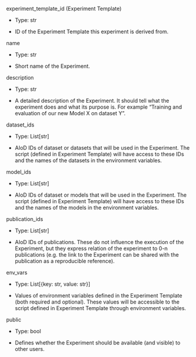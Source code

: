 experiment_template_id (Experiment Template)

- Type: str

- ID of the Experiment Template this experiment is derived from.

name

- Type: str

- Short name of the Experiment.

description

- Type: str

- A detailed description of the Experiment. It should tell what the experiment does and what its purpose is. For example “Training and evaluation of our new Model X on dataset Y”.

dataset_ids

- Type: List\[str]

- AIoD IDs of dataset or datasets that will be used in the Experiment. The script (defined in Experiment Template) will have access to these IDs and the names of the datasets in the environment variables.

model_ids

- Type: List\[str]

- AIoD IDs of dataset or models that will be used in the Experiment. The script (defined in Experiment Template) will have access to these IDs and the names of the models in the environment variables.

publication_ids

- Type: List\[str]

- AIoD IDs of publications. These do not influence the execution of the Experiment, but they express relation of the experiment to 0-n publications (e.g. the link to the Experiment can be shared with the publication as a reproducible reference).

env_vars

- Type: List\[{key: str, value: str}]

- Values of environment variables defined in the Experiment Template (both required and optional). These values will be accessible to the script defined in Experiment Template through environment variables.

public

- Type: bool

- Defines whether the Experiment should be available (and visible) to other users.
